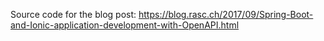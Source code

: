 Source code for the blog post: https://blog.rasc.ch/2017/09/Spring-Boot-and-Ionic-application-development-with-OpenAPI.html
